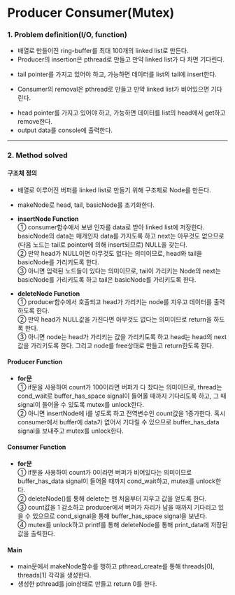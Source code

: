 # Producer Consumer(Mutex)

### 1. Problem definition(I/O, function)  
 * 배열로 만들어진 ring-buffer를 최대 100개의 linked list로 만든다.  
 * Producer의 insertion은 pthread로 만들고 만약 linked list가 다 차면 기다린다.  
  - tail pointer를 가지고 있어야 하고, 가능하면 데이터를 list의 tail에 insert한다.  
 * Consumer의 removal은 pthread로 만들고 만약 linked list가 비어있으면 기다린다.  
  - head pointer를 가지고 있어야 하고, 가능하면 데이터를 list의 head에서 get하고 remove한다.  
  - output data를 console에 출력한다.  

- - -

### 2. Method solved
#### 구조체 정의
 * 배열로 이루어진 버퍼를 linked list로 만들기 위해 구조체로 Node를 만든다.  
 * makeNode로 head, tail, basicNode를 초기화한다.  
 * __insertNode Function__  
  ① consumer함수에서 보낸 인자를 data로 받아 linked list에 저장한다. basicNode의 data는 매개인자 data를 가지도록 하고 next는 아무것도 없으므로(다음 노드는 tail로 pointer에 의해 insert되므로) NULL을 갖는다.  
  ② 만약 head가 NULL이면 아무것도 없다는 의미이므로, head와 tail을 basicNode를 가리키도록 한다.  
  ③ 아니면 입력된 노드들이 있다는 의미이므로, tail이 가리키는 Node의 next는 basicNode를 가리키도록 하고 tail은 basicNode를 가리키도록 한다.  
  
 * __deleteNode Function__  
  ① producer함수에서 호출되고 head가 가리키는 node를 지우고 데이터를 출력하도록 한다.  
  ② 만약 head가 NULL값을 가진다면 아무것도 없다는 의미이므로 return을 하도록 한다.  
  ③ 아니면 node는 head가 가리키는 값을 가리키도록 하고 head는 head의 next값을 가리키도록 한다. 그리고 node를 free상태로 만들고 return한도록 한다.  

#### Producer Function  
 * __for문__  
  ① if문을 사용하여 count가 100이라면 버퍼가 다 찼다는 의미이므로, thread는 cond_wait로 buffer_has_space signal이 들어올 때까지 기다리도록 하고, 그 때 signal이 들어올 수 있도록 mutex를 unlock한다.  
  ② 아니면 insertNode에 i를 넣도록 하고 전역변수인 count값을 1증가한다. 혹시 consumer에서 buffer에 data가 없어서 기다릴 수 있으므로 buffer_has_data signal을 보내주고 mutex를 unlock한다.  

#### Consumer Function  
 * __for문__  
  ① if문을 사용하여 count가 0이라면 버퍼가 비어있다는 의미이므로 buffer_has_data signal이 들어올 때까지 cond_wait하고, mutex를 unlock한다.  
  ② deleteNode()를 통해 delete는 맨 처음부터 지우고 값을 얻도록 한다.  
  ③ count값을 1 감소하고 producer에서 버퍼가 자리가 남을 때까지 기다리고 있을 수 있으므로 cond_signal을 통해 buffer_has_space signal을 보낸다.  
  ④ mutex를 unlock하고 printf를 통해 deleteNode를 통해 print_data에 저장된 값을 출력한다.  
  
#### Main  
 * main문에서 makeNode함수를 행하고 pthread_create를 통해 threads[0], threads[1] 각각을 생성한다.  
 * 생성한 pthread를 join상태로 만들고 return 0를 한다.  